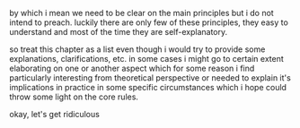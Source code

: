 by which i mean we need to be clear on the main principles but i do not intend to preach. luckily there are only few of these principles, they easy to understand and most of the time they are self-explanatory.

so treat this chapter as a list even though i would try to provide some explanations, clarifications, etc. in some cases i might go to certain extent elaborating on one or another aspect which for some reason i find particularly interesting from theoretical perspective or needed to explain it's implications in practice in some specific circumstances which i hope could throw some light on the core rules.

okay, let's get ridiculous 